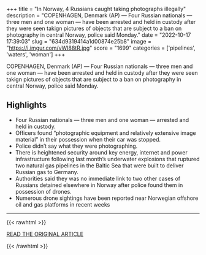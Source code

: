 +++
title = "In Norway, 4 Russians caught taking photographs illegally"
description = "COPENHAGEN, Denmark (AP) — Four Russian nationals — three men and one woman — have been arrested and held in custody after they were seen takign pictures of objects that are subject to a ban on photography in central Norway, police said Monday."
date = "2022-10-17 17:39:03"
slug = "634d9319414a1d00874e25b8"
image = "https://i.imgur.com/vWI88tR.jpg"
score = "1699"
categories = ['pipelines', 'waters', 'woman']
+++

COPENHAGEN, Denmark (AP) — Four Russian nationals — three men and one woman — have been arrested and held in custody after they were seen takign pictures of objects that are subject to a ban on photography in central Norway, police said Monday.

## Highlights

- Four Russian nationals — three men and one woman — arrested and held in custody.
- Officers found “photographic equipment and relatively extensive image material” in their possession when their car was stopped.
- Police didn’t say what they were photographing.
- There is heightened security around key energy, internet and power infrastructure following last month’s underwater explosions that ruptured two natural gas pipelines in the Baltic Sea that were built to deliver Russian gas to Germany.
- Authorities said they was no immediate link to two other cases of Russians detained elsewhere in Norway after police found them in possession of drones.
- Numerous drone sightings have been reported near Norwegian offshore oil and gas platforms in recent weeks

---

{{< rawhtml >}}
  <p class="article-category">
    <a target="_blank" href="https://apnews.com/article/russia-ukraine-business-arrests-norway-0cfe8eea5ac1c4355dca6161351eb802">READ THE ORIGINAL ARTICLE</a>
  </p>
{{< /rawhtml >}}
